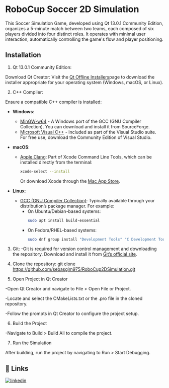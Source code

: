 
# RoboCup Soccer 2D Simulation

This Soccer Simulation Game, developed using Qt 13.0.1 Community Edition, organizes a 5-minute match between two teams, each composed of six players divided into four distinct roles. It operates with minimal user interaction, automatically controlling the game's flow and player positioning.
## Installation

1. Qt 13.0.1 Community Edition:

Download Qt Creator: Visit the [Qt Offline Installers](https://www.qt.io/download)page to download the installer appropriate for your operating system (Windows, macOS, or Linux).

2. C++ Compiler:

Ensure a compatible C++ compiler is installed:

- **Windows**:
  - [MinGW-w64](https://sourceforge.net/projects/mingw-w64/) - A Windows port of the GCC (GNU Compiler Collection). You can download and install it from SourceForge.
  - [Microsoft Visual C++](https://visualstudio.microsoft.com/vs/features/cplusplus/) - Included as part of the Visual Studio suite. For free use, download the Community Edition of Visual Studio.

- **macOS**:
  - [Apple Clang](https://developer.apple.com/xcode/features/): Part of Xcode Command Line Tools, which can be installed directly from the terminal:
    ```bash
    xcode-select --install
    ```
    Or download Xcode through the [Mac App Store](https://apps.apple.com/us/app/xcode/id497799835).

- **Linux**:
  - [GCC (GNU Compiler Collection)](https://gcc.gnu.org/): Typically available through your distribution’s package manager. For example:
    - On Ubuntu/Debian-based systems:
      ```bash
      sudo apt install build-essential
      ```
    - On Fedora/RHEL-based systems:
      ```bash
      sudo dnf group install "Development Tools" "C Development Tools and Libraries"
      ```

3. Git:
-Git is required for version control management and downloading the repository. Download and install it from [Git’s official site](https://git-scm.com/downloads).

4. Clone the repository:
git clone https://github.com/sebasgim975/RoboCup2DSimulation.git

5. Open Project in Qt Creator

-Open Qt Creator and navigate to File > Open File or Project.

-Locate and select the CMakeLists.txt or the .pro file in the cloned repository.

-Follow the prompts in Qt Creator to configure the project setup.

6. Build the Project

-Navigate to Build > Build All to compile the project.

7. Run the Simulation

After building, run the project by navigating to Run > Start Debugging.
## 🔗 Links
[![linkedin](https://img.shields.io/badge/linkedin-0A66C2?style=for-the-badge&logo=linkedin&logoColor=white)](https://www.linkedin.com/in/sebas-gim/)


